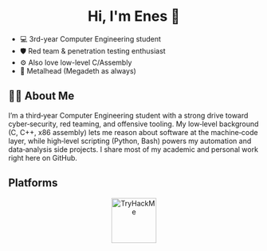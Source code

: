 <h1 align="center">Hi, I'm Enes 👋</h1>

- 💻 3rd-year Computer Engineering student
- 🛡️ Red team & penetration testing enthusiast
- ⚙️ Also love low-level C/Assembly 
- 🎸 Metalhead (Megadeth as always)

## 🧑‍💻 About Me

I’m a third‑year Computer Engineering student with a strong drive toward cyber‑security, red teaming, and offensive tooling. My low‑level background (C, C++, x86 assembly) lets me reason about software at the machine‑code layer, while high‑level scripting (Python, Bash) powers my automation and data‑analysis side projects. I share most of my academic and personal work right here on GitHub.

## Platforms

<p align="center">
  <a href="https://tryhackme.com/p/karmagedon" target="_blank">
    <img src="[https://tryhackme-badges.s3.amazonaws.com/karmagedon.png](https://tryhackme.com/p/karmagedon)"
         alt="TryHackMe" height="90">
  </a>
</p>
